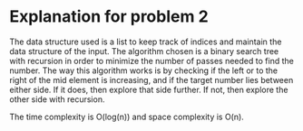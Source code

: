 <!--
@Author: otrejo
@Date:   2020-04-18T22:49:26-04:00
@Last modified by:   otrejo
@Last modified time: 2020-04-18T23:02:28-04:00
-->



# Explanation for problem 2
The data structure used is a list to keep track of indices and maintain
the data structure of the input. The algorithm chosen is a binary search
tree with recursion in order to minimize the number of passes needed
to find the number. The way this algorithm works is by checking if the
left or to the right of the mid element is increasing, and if the
target number lies between either side. If it does, then explore that side
further. If not, then explore the other side with recursion.

The time complexity is O(log(n)) and space complexity is O(n).
